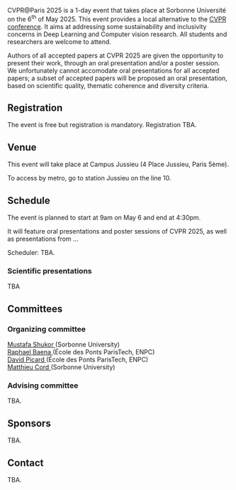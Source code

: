 CVPR@Paris 2025 is a 1-day event that takes place at Sorbonne Université on the 6<sup>th</sup> of May 2025. This event provides a local alternative to the <a href="https://cvpr.thecvf.com/">CVPR conference</a>. It aims at addressing some sustainability and inclusivity concerns in Deep Learning and Computer vision research. All students and researchers are welcome to attend.

Authors of all accepted papers at CVPR 2025 are given the opportunity to present their work, through an oral presentation and/or a poster session. We unfortunately cannot accomodate oral presentations for all accepted papers; a subset of accepted papers will be proposed an oral presentation, based on scientific quality, thematic coherence and diversity criteria.

<!-- **New this year:** we offer travel grants. Please let us know when registering if you want to apply for a travel grant. Grants will be given in priority to students and members of underrepresented groups in ML. Please note that we will not fund air travel, for sustainability reasons. -->

## Registration

The event is free but registration is mandatory. Registration TBA.

<!-- This event is in-person only: we will neither record presentations nor include online options. -->

## Venue

This event will take place at Campus Jussieu (4 Place Jussieu, Paris 5ème).

To access by metro, go to station Jussieu on the line 10.

<!-- The presentations will be held in amphithéâtre 25. All social events (poster sessions, mentor and career sessions, cocktail and lunch) will be held in SCAI and in the Esclangon building, which is located within Jussieu. A map of Jussieu is available <a href="docs/assets/plan_neurips2022v2.jpg"> here</a>. -->

<!--![map](/docs/assets/plan_neurips2022v2.jpg)-->


## Schedule 

The event is planned to start at 9am on May 6 and end at 4:30pm.

It will feature oral presentations and poster sessions of CVPR 2025, as well as presentations from ...

Scheduler: TBA.
<!-- The schedule is available <a href="docs/assets/Schedule_2024.pdf"> here</a>. Two poster sessions are planned, the detailed planning is available <a href="docs/assets/planning_posters_2024.pdf"> here</a>. -->

### Scientific presentations
TBA
<!-- 
The presentations are divided into 6 thematic sessions, details are gathered <a href="docs/assets/Schedule_Talks.pdf"> here</a>. Each presentation will last 15 minutes. In the interest of time, questions should be deferred to the poster session. All oral presentations also have a poster presentation in the following poster session.

#### Day 1 : 04.12.2024

| **Time** | **Description** |
| -----| ----------- |
| 09:30 AM - 10:30 AM | Applications of Machine Learning |
| 11:00 AM - 12:15 PM | Theory of Machine Learning |
| 02:30 PM - 03:45 PM | Reinforcement Learning |


#### Day 2 : 05.12.2024

| **Time** | **Description** |
| -----| ----------- |
| 09:30 AM - 10:30 AM | Ethical and Trustworthy Machine Learning |
| 11:00 AM - 12:15 PM | Optimisation, ML Methods and Algorithms |
| 03:30 PM - 04:30 PM | Deep Learning and LLMs |


A detailled list of papers for each session is available <a href="https://docs.google.com/spreadsheets/d/1P2YXaZvnIpC-IPtCHzFnFlMV5IMj5CZYEmo-ImpG_5A/edit?usp=sharing">here</a>. 

### Day 1 : 04.12.2024

| **Time** | **Place** | **Description** |
| -----| ----------- |
| 13:00 - 13:15 | Amphi 25 (Jussieu) |  Introduction Speech |
| 13:15 - 14:45 | Amphi 25 (Jussieu) | Session 1: Theoretical Deep Learning and Optimization |
| 14:45 - 15:15 | Amphi 25 (Jussieu) | Coffee Break |
| 15:15 - 16:45 | Amphi 25 (Jussieu) | Session 2: Theoretical ML and Optimal Transport |
| 16:45 - 18:00 | SCAI (Jussieu) | Poster Session |
| 18:00 - 19:00 | SCAI (Jussieu) | Cocktail |

### Day 2 : 05.12.2024

| **Time** | **Place** | **Description** |
| -----| ----------- |
| 09:15 - 10:45 | Amphi 25 (Jussieu) | Session 3: Applied ML |
| 10:45 - 11:15 | Amphi 25 (Jussieu) | Coffee break |
| 11:15 - 11:30 | Amphi 25 (Jussieu) | WIMLDS Guest Session |
| 11:30 - 12:45 | Amphi 25 (Jussieu) | Session 4: Bandits, RL and Physics-Informed ML |
| 12:45 - 14:00 | SCAI (Jussieu) | Lunch (_provided_) |
| 14:00 - 15:15 | SCAI (Jussieu) | Poster Session |
| 15:00 - 16:00 | SCAI (Jussieu) | Mentoring |

## Sustainability ambitions

We aim to organize a local and sustainable alternative to in-person attendance to international ML conferences. To this aim:

- we strongly encourage participants to NeurIPS@Paris to travel to Paris by sustainable means.
- we offer fully vegeterian catering.
- we encourage participants to consider as much as possible not flying to the main NeurIPS conference. -->


## Committees

### Organizing committee

<a href="https://mustafashukor.github.io/"> Mustafa Shukor </a> (Sorbonne University) <br>
<a href="https://raphael-baena.github.io/">  Raphael Baena  </a> (École des Ponts ParisTech, ENPC) <br>
<a href="https://davidpicard.github.io/"> David Picard  </a> (École des Ponts ParisTech, ENPC) <br>
<a href="https://cord.isir.upmc.fr/"> Matthieu Cord </a> (Sorbonne University) <br>

### Advising committee
TBA.
<!-- [Chloé-Agathe Azencott](https://cazencott.info/) (Mines Paris-PSL) <br>
[Francis Bach](https://www.di.ens.fr/~fbach/) (INRIA) <br>
[Claire Boyer](https://www.imo.universite-paris-saclay.fr/~claire.boyer/) (Université Paris-Saclay) <br>
[Gérard Biau](https://perso.lpsm.paris/~biau/) (Sorbonne Université)<br>
[Vianney Perchet](https://vianney.ai/) (Criteo, ENSAE) <br>
[Jean-Philippe Vert](https://members.cbio.mines-paristech.fr/~jvert/) (Owkin) <br> -->

## Sponsors
TBA.
<!-- This event is supported by Apple, Bioptimus, Critéo, Google DeepMind, Owkin, [Probabl](https://probabl.ai).

This event is a part of the [ELLIS Pre-NeurIPS Fest 2024: Celebrate, Connect, Collaborate](https://ellis.eu/news/ellis-pre-neurips-fest-2024-celebrate-connect-collaborate). -->

<!-- <img src="docs/assets/ellis-logo_horizontal_black_2023-PARIS.png" width="60%"> -->

## Contact
TBA.
<!-- If you have any question, please contact us at [neuripsinparis@gmail.com](mailto:neuripsinparis@gmail.com). -->

